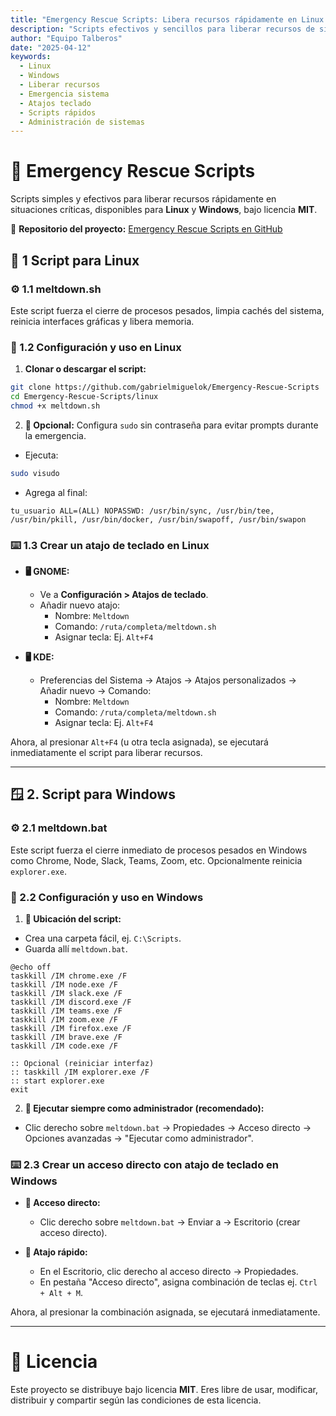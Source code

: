 ```yaml
---
title: "Emergency Rescue Scripts: Libera recursos rápidamente en Linux y Windows"
description: "Scripts efectivos y sencillos para liberar recursos de sistema en situaciones críticas, disponibles para Linux y Windows."
author: "Equipo Talberos"
date: "2025-04-12"
keywords:
  - Linux
  - Windows
  - Liberar recursos
  - Emergencia sistema
  - Atajos teclado
  - Scripts rápidos
  - Administración de sistemas
---
```


# 🚨 Emergency Rescue Scripts

Scripts simples y efectivos para liberar recursos rápidamente en situaciones críticas, disponibles para **Linux** y **Windows**, bajo licencia **MIT**.

🔗 **Repositorio del proyecto:** [Emergency Rescue Scripts en GitHub](https://github.com/gabrielmiguelok/Emergency-Rescue-Scripts)

## 🐧 1 Script para Linux

### ⚙️ 1.1 meltdown.sh

Este script fuerza el cierre de procesos pesados, limpia cachés del sistema, reinicia interfaces gráficas y libera memoria.

### 🔧 1.2 Configuración y uso en Linux

1. **Clonar o descargar el script:**

```bash
git clone https://github.com/gabrielmiguelok/Emergency-Rescue-Scripts
cd Emergency-Rescue-Scripts/linux
chmod +x meltdown.sh
```

2. **🔑 Opcional:** Configura `sudo` sin contraseña para evitar prompts durante la emergencia.

- Ejecuta:

```bash
sudo visudo
```
- Agrega al final:

```
tu_usuario ALL=(ALL) NOPASSWD: /usr/bin/sync, /usr/bin/tee, /usr/bin/pkill, /usr/bin/docker, /usr/bin/swapoff, /usr/bin/swapon
```

### ⌨️ 1.3 Crear un atajo de teclado en Linux

- **🖥️ GNOME:**
  - Ve a **Configuración > Atajos de teclado**.
  - Añadir nuevo atajo:
    - Nombre: `Meltdown`
    - Comando: `/ruta/completa/meltdown.sh`
    - Asignar tecla: Ej. `Alt+F4`

- **🖥️ KDE:**
  - Preferencias del Sistema → Atajos → Atajos personalizados → Añadir nuevo → Comando:
    - Nombre: `Meltdown`
    - Comando: `/ruta/completa/meltdown.sh`
    - Asignar tecla: Ej. `Alt+F4`

Ahora, al presionar `Alt+F4` (u otra tecla asignada), se ejecutará inmediatamente el script para liberar recursos.

---

## 🪟 2. Script para Windows

### ⚙️ 2.1 meltdown.bat

Este script fuerza el cierre inmediato de procesos pesados en Windows como Chrome, Node, Slack, Teams, Zoom, etc. Opcionalmente reinicia `explorer.exe`.

### 🔧 2.2 Configuración y uso en Windows

1. **📁 Ubicación del script:**
- Crea una carpeta fácil, ej. `C:\Scripts`.
- Guarda allí `meltdown.bat`.

```batch
@echo off
taskkill /IM chrome.exe /F
taskkill /IM node.exe /F
taskkill /IM slack.exe /F
taskkill /IM discord.exe /F
taskkill /IM teams.exe /F
taskkill /IM zoom.exe /F
taskkill /IM firefox.exe /F
taskkill /IM brave.exe /F
taskkill /IM code.exe /F

:: Opcional (reiniciar interfaz)
:: taskkill /IM explorer.exe /F
:: start explorer.exe
exit
```

2. **🔑 Ejecutar siempre como administrador (recomendado):**
- Clic derecho sobre `meltdown.bat` → Propiedades → Acceso directo → Opciones avanzadas → "Ejecutar como administrador".

### ⌨️ 2.3 Crear un acceso directo con atajo de teclado en Windows

- **🔗 Acceso directo:**
  - Clic derecho sobre `meltdown.bat` → Enviar a → Escritorio (crear acceso directo).

- **🎹 Atajo rápido:**
  - En el Escritorio, clic derecho al acceso directo → Propiedades.
  - En pestaña "Acceso directo", asigna combinación de teclas ej. `Ctrl + Alt + M`.

Ahora, al presionar la combinación asignada, se ejecutará inmediatamente.

---

# 📜 Licencia

Este proyecto se distribuye bajo licencia **MIT**. Eres libre de usar, modificar, distribuir y compartir según las condiciones de esta licencia.
